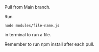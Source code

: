 Pull from Main branch.

Run 
```
node modules/file-name.js
```
in terminal to run a file.

Remember to run npm install after each pull.
